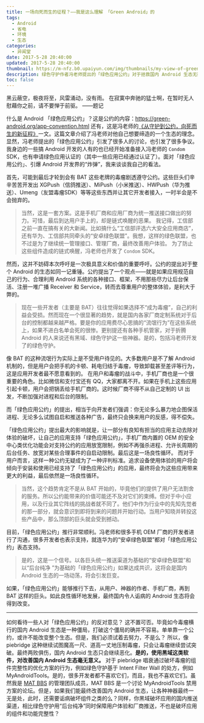 ```yaml
---
title: 一场向死而生的征程？——我是这么理解 「Green Android」的
tags:
  - Android
  - 省电
  - 环境
  - 生态
categories:
  - 异闻堂
date: 2017-5-28 20:40:00
updated: 2017-5-28 20:40:00
thumbnail: https://m-nfz.b0.upaiyun.com/img/thumbnails/my-view-of-green-android.png!blogth
description: 绿色守护作者冯老师提出的「绿色应用公约」对于拯救国内 Android 生态无疑是具有很大意义的。「绿色应用公约」很可能能局部改变国内毒瘤横行的现状。
toc: false
---
```


黑云蔽空，极夜将至，风雷涌动，没有雨。 在寂寞中奔驰的猛士啊，在暂时无人慰藉你之前，请不要惮于前驱。
——题记

<!-- more -->

什么是 Android 「绿色应用公约」？这是公约的内容：https://green-android.org/app-convention.html
还有，这是冯老师的[《从守护到公约，向死而生的新征程》](https://zhuanlan.zhihu.com/p/26689473)一文。这篇文章介绍了冯老师对他自己想要缔造的一个生态的理念。
显然，冯老师提出的「绿色应用公约」引发了很多人的讨论，也引发了很多争议。我身边的一些搞 Android 开发的人有的也已经开始准备接入冯老师的 `Condom` SDK，也有申请绿色应用认证的（其中一些应用已经通过认证了）。面对「绿色应用公约」、引爆 Android 开发界的“炸弹”，我来谈谈我自己的看法。

首先，可能到最后才轮到会有 BAT 这些老牌的毒瘤剧透遵守公约。这些巨头们辛辛苦苦开发出 XGPush（信鸽推送）、MiPush（小米推送）、HWPush（华为推送）、Umeng（友盟毒瘤SDK）等等这些东西并让其它开发者接入，一时半会是不会抛弃的。

> 当然，这是一套方案。这是手机厂商和应用厂商为统一推送接口做出的努力。可惜，最后到达用户手上的，却是链式唤醒的恶果。
> 我记得，工信部之前一直在搞有关的大新闻。比如搞什么“工信部评选六大安全应用商店”，还有华为、工信部共同牵头的“安卓绿色联盟”。我想，这样的绿色联盟，也不过是为了继续统一管理接口、管理厂商，最终改善用户体验。
> 为了防止这些组件造成的链式唤醒，冯老师也开发了 `Condom` SDK。

然而，这并不妨碍本次呼吁是一次极具意义和价值的重要呼吁。公约的提出对于整个 Android 的生态如同一记重锤。公约提出了一个观点——就是如果应用规范自己的行为、合理利用 Android 系统的各种接口、框架，不用那些尽力让后台保活、注册一堆广播 Receiver 和 Service，转而去尊重用户的整体体验，是利大于弊的。

> 现在一些开发者（主要是 BAT）往往觉得如果选择不“成为毒瘤”，自己的利益会受损。然而现在一个很显著的趋势，就是国内各家厂商定制系统对于后台的控制都越来越严格。要是你的应用费尽心思搞的“流氓行为”在这些系统上，如果不进白名单会死的很惨。更别提还有各种手机管家，对于折腾 Android 的人来说还有黑域、绿色守护这一些神器。是的，包括冯老师开发了的绿色守护。

像 BAT 的这种流氓行为实际上是不受用户待见的。大多数用户是不了解 Android 机制的，但是用户会把手机的卡顿、耗电归结于毒瘤，导致卸载甚至差评等行为，这是应用开发者最不愿意看到的。
在用户和毒瘤的战斗中，手机厂商也是一个很重要的角色。比如微信和支付宝还有 QQ，大家都离不开。如果在手机上这些应用引起卡顿，用户会把锅丢给手机厂商的。这时候厂商不得不从自己定制的 UI 出发，不断加强对进程和后台的限制。

而「绿色应用公约」的提出，相当于向开发者们强调：你无论多么暴力地企图保活进程、无论多么试图自启和推送各种广告，最终只会换来用户的反感，得不偿失。

「绿色应用公约」提出最大的影响就是，让一部分有良知有担当的应用主动去除对体验的破坏，让自己的应用支持「绿色应用公约」，手机厂商内置的 OEM 的安全中心类优化功能会对支持公约的应用放宽限制，例如不再强杀进程、允许长周期的后台任务、放宽对某些合理事件的自启动限制。最后这是一场良性循环。
而对于用户而言，这样一种公约无疑成为了一种评判标准。追求设备使用体验的用户将会倾向于安装和使用已经支持了「绿色应用公约」的应用，最终将会为这些应用带来更大的利益，最后依然是一场良性循环。

> 当然，这个趋势肯定不是从 BAT 开始的，毕竟他们的提供了用户无法割舍的服务。所以公约能带来的价值可能还不及对它们的束缚。但对于中小应用，以及行业其它阵线的挑战者就不同了。他们中作为行业中的先知先觉者的那一部分，就会意识到即将到来的问题并开始行动。当用户知晓并转投这些产品中，那么顶部的巨头就会受到撼动。

目前，「绿色应用公约」推行非常顺利。冯老师和很多手机 OEM 厂商的开发者进行了沟通，很多开发者也表示支持，就连华为的“安卓绿色联盟”都对「绿色应用公约」表态支持。

> 是的，这是一个信号。以各巨头统一推送渠道为基础的“安卓绿色联盟”和以“后台纯净
”为基础的「绿色应用公约」如果达成共识，这将会是国内 Android 生态的一场动荡，将会引发巨变。

如果，「绿色应用公约」能够推行下去，从用户、神器的作者、手机厂商，再到 BAT 这样的巨头。如此良性循环地发展，最终国内令人诟病的 Android 生态将会得到改变。

----

如何看待一些人对「绿色应用公约」的反对意见？
这不置可否。毕竟如今毒瘤横行的国内 Android 生态是一种僵局，打破这个僵局的确并不容易。单单靠一个公约，或许不能改变整个生态。但是，我们必须试着去努力，不是么？
所以，像 piebridge 这种继续试图魔高一尺、道高一丈地压制毒瘤，只会让毒瘤继续尝试突破。最终两败俱伤，国内 Android 生态只会继续恶化。**是的，使用黑域这类软件，对改善国内 Android 生态毫无意义。**
对于 piebridge 唱衰通过破坏毒瘤的组件完整性的优化方案的行为，例如绿色守护基于 Intent Filter Wall 的处方，例如 MyAndroidTools。是的，很多开发者都不喜欢它们，而且，我也不喜欢它们。虽然我是 [MAT BBS](https://mat.letitfly.me) 的管理团队成员，MAT BBS 是一个讨论 MyAndroidTools 禁用方案的论坛。但是，如果我们能最终改善国内 Android 生态，让各种神器最终一无是处，此时，还需要诟病破坏组件之类的么？同样，你黑域破坏应用的国内推送渠道，相比绿色守护用“后台纯净”同时保障用户体验和厂商推送，不也是破坏应用的组件和功能完整性？
